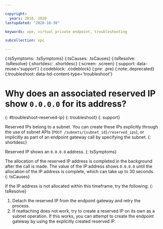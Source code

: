 ```yaml
---

copyright:
  years: 2018, 2020
lastupdated: "2020-10-30"

keywords: vpe, virtual private endpoint, troubleshooting

subcollection: vpc

---
```


{:tsSymptoms: .tsSymptoms}
{:tsCauses: .tsCauses}
{:tsResolve: .tsResolve}
{:shortdesc: .shortdesc}
{:screen: .screen}
{:support: data-reuse='support'}
{:codeblock: .codeblock}
{:pre: .pre}
{:note:.deprecated}
{:troubleshoot: data-hd-content-type='troubleshoot'}

# Why does an associated reserved IP show `0.0.0.0` for its address?
{: #troubleshoot-reserved-ip}
{: troubleshoot}
{: support}

Reserved IPs belong to a subnet. You can create these IPs explicitly through the use of subnet APIs (`POST /subnets/{subnet_id}/reserved_ips`), or implicitly as part of an endpoint gateway call by specifying the subnet.
{: shortdesc}

Reserved IP shows an `0.0.0.0` address.
{: tsSymptoms}

The allocation of the reserved IP address is completed in the background after the call is made. The value of the IP address shows `0.0.0.0` until the allocation of the IP address
is complete, which can take up to 30 seconds.
{: tsCauses}

If the IP address is not allocated within this timeframe, try the following:
{: tsResolve}

1. Detach the reserved IP from the endpoint gateway and retry the process.
1. If reattaching does not work, try to create a reserved IP on its own as a subnet operation. If this works, you can attempt to create the endpoint gateway by using the explicitly created reserved IP.
